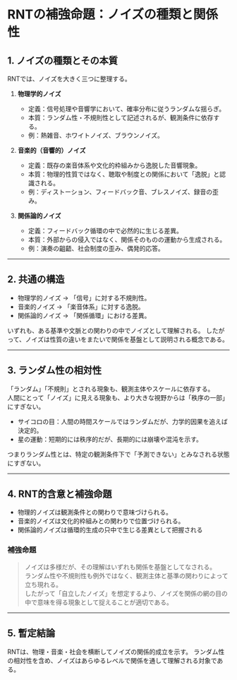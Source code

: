 # RNTの補強命題：ノイズの種類と関係性

## 1. ノイズの種類とその本質
RNTでは、ノイズを大きく三つに整理する。

1. **物理学的ノイズ**  
   - 定義：信号処理や音響学において、確率分布に従うランダムな揺らぎ。  
   - 本質：ランダム性・不規則性として記述されるが、観測条件に依存する。  
   - 例：熱雑音、ホワイトノイズ、ブラウンノイズ。  

2. **音楽的（音響的）ノイズ**  
   - 定義：既存の楽音体系や文化的枠組みから逸脱した音響現象。  
   - 本質：物理的性質ではなく、聴取や制度との関係において「逸脱」と認識される。  
   - 例：ディストーション、フィードバック音、ブレスノイズ、録音の歪み。  

3. **関係論的ノイズ**  
   - 定義：フィードバック循環の中で必然的に生じる差異。  
   - 本質：外部からの侵入ではなく、関係そのものの運動から生成される。  
   - 例：演奏の齟齬、社会制度の歪み、偶発的応答。  

---

## 2. 共通の構造
- 物理学的ノイズ → 「信号」に対する不規則性。  
- 音楽的ノイズ → 「楽音体系」に対する逸脱。  
- 関係論的ノイズ → 「関係循環」における差異。  

いずれも、ある基準や文脈との関わりの中でノイズとして理解される。
したがって、ノイズは性質の違いをまたいで関係を基盤として説明される概念である。 

---

## 3. ランダム性の相対性
「ランダム」「不規則」とされる現象も、観測主体やスケールに依存する。  
人間にとって「ノイズ」に見える現象も、より大きな視野からは「秩序の一部」にすぎない。  

- サイコロの目：人間の時間スケールではランダムだが、力学的因果を追えば決定的。  
- 星の運動：短期的には秩序的だが、長期的には崩壊や混沌を示す。  

つまりランダム性とは、特定の観測条件下で「予測できない」とみなされる状態にすぎない。  

---

## 4. RNT的含意と補強命題
- 物理的ノイズは観測条件との関わりで意味づけられる。 
- 音楽的ノイズは文化的枠組みとの関わりで位置づけられる。
- 関係論的ノイズは循環的生成の只中で生じる差異として把握される 

### 補強命題
> ノイズは多様だが、その理解はいずれも関係を基盤としてなされる。  
> ランダム性や不規則性も例外ではなく、観測主体と基準の関わりによって立ち現れる。  
> したがって「自立したノイズ」を想定するより、ノイズを関係の網の目の中で意味を得る現象として捉えることが適切である。  

---

## 5. 暫定結論
RNTは、物理・音楽・社会を横断してノイズの関係的成立を示す。
ランダム性の相対性を含め、ノイズはあらゆるレベルで関係を通して理解される対象である。
